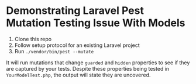 # Demonstrating Laravel Pest Mutation Testing Issue With Models

1. Clone this repo
2. Follow setup protocol for an existing Laravel project
3. Run `./vendor/bin/pest --mutate`

It will run mutations that change `guarded` and `hidden` properties to see if they are captured by your tests. Despite these properties being tested in `YourModelTest.php`, the output will state they are uncovered.
